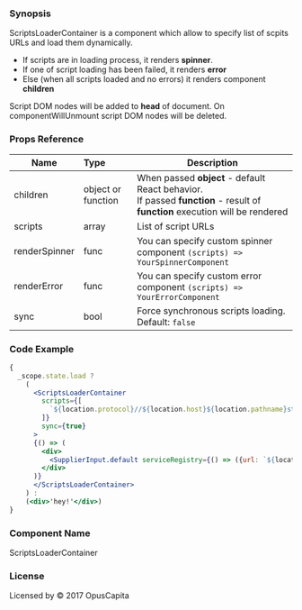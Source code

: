### Synopsis

ScriptsLoaderContainer is a component which allow to specify list of scpits URLs and load them dynamically.

* If scripts are in loading process, it renders **spinner**.
* If one of script loading has been failed, it renders **error**
* Else (when all scripts loaded and no errors) it renders component **children**

Script DOM nodes will be added to **head** of document.
On componentWillUnmount script DOM nodes will be deleted.

### Props Reference

| Name                           | Type                    | Description                                                                                                                      |
| ------------------------------ | :---------------------- | -----------------------------------------------------------                                                                      |
| children                       | object or function      | When passed **object** - default React behavior. <br/>If passed **function** - result of **function** execution will be rendered |
| scripts                        | array                   | List of script URLs                                                                                                              |
| renderSpinner                  | func                    | You can specify custom spinner component `(scripts) => YourSpinnerComponent`                                                     |
| renderError                    | func                    | You can specify custom error component `(scripts) => YourErrorComponent`                                                         |
| sync                           | bool                    | Force synchronous scripts loading. Default: `false`                                                                          |

### Code Example

```jsx harmony
{
  _scope.state.load ?
    (
      <ScriptsLoaderContainer
        scripts={[
          `${location.protocol}//${location.host}${location.pathname}static/components/SupplierInput.js`
        ]}
        sync={true}
      >
      {() => (
        <div>
          <SupplierInput.default serviceRegistry={() => ({url: `${location.protocol}//${location.host}${location.pathname.slice(0, -1)}`})} />
        </div>
      )}
      </ScriptsLoaderContainer>
    ) :
    (<div>'hey!'</div>)
}

```

### Component Name

ScriptsLoaderContainer

### License

Licensed by © 2017 OpusCapita

